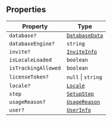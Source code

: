 ## Properties

| Property | Type |
| ------ | ------ |
| <a id="database"></a> `database?` | [`DatabaseData`](DatabaseData.md) |
| <a id="databaseengine"></a> `databaseEngine?` | `string` |
| <a id="invite"></a> `invite?` | [`InviteInfo`](InviteInfo.md) |
| <a id="islocaleloaded"></a> `isLocaleLoaded` | `boolean` |
| <a id="istrackingallowed"></a> `isTrackingAllowed` | `boolean` |
| <a id="licensetoken"></a> `licenseToken?` | `null` \| `string` |
| <a id="locale"></a> `locale?` | [`Locale`](Locale.md) |
| <a id="step"></a> `step` | [`SetupStep`](../type-aliases/SetupStep.md) |
| <a id="usagereason"></a> `usageReason?` | [`UsageReason`](../type-aliases/UsageReason.md) |
| <a id="user"></a> `user?` | [`UserInfo`](UserInfo.md) |
